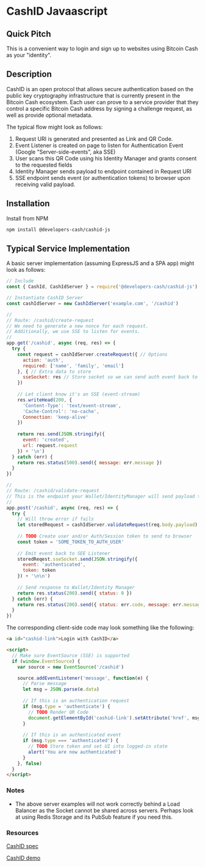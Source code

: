 # CashID Javaascript

## Quick Pitch

This is a convenient way to login and sign up to websites using Bitcoin Cash as your "identity".

## Description

CashID is an open protocol that allows secure authentication based on the public key cryptography infrastructure that is currently present in the Bitcoin Cash ecosystem. Each user can prove to a service provider that they control a specific Bitcoin Cash address by signing a challenge request, as well as provide optional metadata.

The typical flow might look as follows:

1. Request URI is generated and presented as Link and QR Code.
2. Event Listener is created on page to listen for Authentication Event (Google "Server-side-events", aka SSE)
3. User scans this QR Code using his Identity Manager and grants consent to the requested fields
4. Identity Manager sends payload to endpoint contained in Request URI
5. SSE endpoint sends event (or authentication tokens) to browser upon receiving valid payload.

## Installation

Install from NPM

```sh
npm install @developers-cash/cashid-js
```

## Typical Service Implementation

A basic server implementation (assuming ExpressJS and a SPA app) might look as follows:

```javascript
// Include
const { CashId, CashIdServer } = require('@developers-cash/cashid-js')

// Instantiate CashID Server
const cashIdServer = new CashIdServer('example.com', '/cashid')

//
// Route: /cashid/create-request
// We need to generate a new nonce for each request.
// Additionally, we use SSE to listen for events.
//
app.get('/cashid', async (req, res) => {
  try {
    const request = cashIdServer.createRequest({ // Options
      action: 'auth',
      required: ['name', 'family', 'email']
    }, { // Extra data to store
      sseSocket: res // Store socket so we can send auth event back to browser
    })
    
    // Let client know it's an SSE (event-stream)
    res.writeHead(200, {
      'Content-Type': 'text/event-stream',
      'Cache-Control': 'no-cache',
      Connection: 'keep-alive'
    })
    
    return res.send(JSON.stringify({
      event: 'created',
      url: request.request
    }) + '\n')
  } catch (err) {
    return res.status(500).send({ message: err.message })
  }
})

//
// Route: /cashid/validate-request
// This is the endpoint your Wallet/IdentityManager will send payload to
//
app.post('/cashid', async (req, res) => {
  try {
    // Will throw error if fails
    let storedRequest = cashIdServer.validateRequest(req.body.payload)
    
    // TODO Create user and/or Auth/Session token to send to browser
    const token = 'SOME_TOKEN_TO_AUTH_USER' 
    
    // Emit event back to SEE Listener
    storedReqest.sseSocket.send(JSON.stringify({
      event: 'authenticated',
      token: token
    }) + '\n\n')
    
    // Send response to Wallet/Identity Manager
    return res.status(200).send({ status: 0 })
  } catch (err) {
    return res.status(200).send({ status: err.code, message: err.message })
  }
})
```

The corresponding client-side code may look something like the following:

```html
<a id="cashid-link">Login with CashID</a>

<script>
  // Make sure EventSource (SSE) is supported
  if (window.EventSource) {
    var source = new EventSource('/cashid')

    source.addEventListener('message', function(e) {
      // Parse message
      let msg = JSON.parse(e.data)
      
      // If this is an authentication request
      if (msg.type = 'authenticate') {
        // TODO Render QR Code
        document.getElementById('cashid-link').setAttribute('href', msg.url)
      }
      
      // If this is an authenticated event
      if (msg.type === 'authenticated') {
        // TODO Store token and set UI into logged-in state
        alert('You are now authenticated')
      }
    }, false)
  }
</script>
```

### Notes

- The above server examples will not work correctly behind a Load Balancer as the Socket cannot be shared across servers. Perhaps look at using Redis Storage and its PubSub feature if you need this.

### Resources

[CashID spec](https://gitlab.com/cashid/protocol-specification)

[CashID demo](https://demo.cashid.info/)
